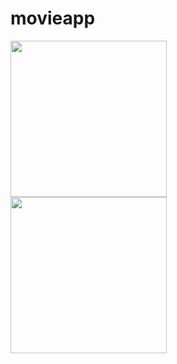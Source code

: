 # movieapp



<img src="https://user-images.githubusercontent.com/56733536/101335852-c794eb80-388a-11eb-960e-0fda51d1e61e.png" width=250><br>
<img src="https://user-images.githubusercontent.com/56733536/102985044-9588b800-451f-11eb-9a99-994ec17de713.png" width=250><br>
